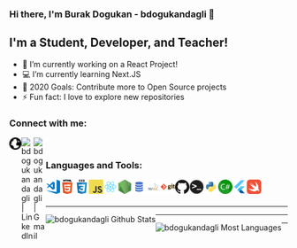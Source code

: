 ### Hi there, I'm Burak Dogukan - bdogukandagli 👋

## I'm a Student, Developer, and Teacher!

- :dart: I’m currently working on a React Project!
- :computer: I’m currently learning Next.JS
- :date: 2020 Goals: Contribute more to Open Source projects
- ⚡ Fun fact: I love to explore new repositories

### Connect with me:

[<img align="left" alt="bdogukandagli.com" width="22px" src="https://raw.githubusercontent.com/iconic/open-iconic/master/svg/globe.svg" />][website]
[<img align="left" alt="bdogukandagli | LinkedIn" width="22px" src="https://cdn.jsdelivr.net/npm/simple-icons@v3/icons/linkedin.svg" />][linkedin]
[<img align="left" alt="bdogukandagli | Gmail" width="22px" src="https://www.shareicon.net/data/512x512/2015/12/01/680912_email_512x512.png" />][gmail]

<br />

### Languages and Tools:

[<img align="left" alt="Visual Studio Code" width="26px" src="https://raw.githubusercontent.com/github/explore/80688e429a7d4ef2fca1e82350fe8e3517d3494d/topics/visual-studio-code/visual-studio-code.png" />][website]
[<img align="left" alt="HTML5" width="26px" src="https://raw.githubusercontent.com/github/explore/80688e429a7d4ef2fca1e82350fe8e3517d3494d/topics/html/html.png" />][website]
[<img align="left" alt="CSS3" width="26px" src="https://raw.githubusercontent.com/github/explore/80688e429a7d4ef2fca1e82350fe8e3517d3494d/topics/css/css.png" />][website]
[<img align="left" alt="JavaScript" width="26px" src="https://raw.githubusercontent.com/github/explore/80688e429a7d4ef2fca1e82350fe8e3517d3494d/topics/javascript/javascript.png" />][website]
[<img align="left" alt="React" width="26px" src="https://raw.githubusercontent.com/github/explore/80688e429a7d4ef2fca1e82350fe8e3517d3494d/topics/react/react.png" />][website]
[<img align="left" alt="Node.js" width="26px" src="https://raw.githubusercontent.com/github/explore/80688e429a7d4ef2fca1e82350fe8e3517d3494d/topics/nodejs/nodejs.png" />][website]
[<img align="left" alt="SQL" width="26px" src="https://raw.githubusercontent.com/github/explore/80688e429a7d4ef2fca1e82350fe8e3517d3494d/topics/sql/sql.png" />][website]
[<img align="left" alt="MySQL" width="26px" src="https://raw.githubusercontent.com/github/explore/80688e429a7d4ef2fca1e82350fe8e3517d3494d/topics/mysql/mysql.png" />][website]
[<img align="left" alt="Git" width="26px" src="https://raw.githubusercontent.com/github/explore/80688e429a7d4ef2fca1e82350fe8e3517d3494d/topics/git/git.png" />][website]
[<img align="left" alt="GitHub" width="26px" src="https://raw.githubusercontent.com/github/explore/78df643247d429f6cc873026c0622819ad797942/topics/github/github.png" />][website]
[<img align="left" alt="Terminal" width="26px" src="https://raw.githubusercontent.com/github/explore/80688e429a7d4ef2fca1e82350fe8e3517d3494d/topics/terminal/terminal.png" />][website]
[<img align="left" alt="Python" width="26px" src="https://raw.githubusercontent.com/github/explore/80688e429a7d4ef2fca1e82350fe8e3517d3494d/topics/python/python.png" />][website]
[<img align="left" alt="Csharp" width="26px" src="https://raw.githubusercontent.com/github/explore/80688e429a7d4ef2fca1e82350fe8e3517d3494d/topics/csharp/csharp.png" />][website]
[<img align="left" alt="Flutter" width="26px" src="https://raw.githubusercontent.com/github/explore/80688e429a7d4ef2fca1e82350fe8e3517d3494d/topics/flutter/flutter.png" />][website]
[<img align="left" alt="Swift" width="26px" src="https://raw.githubusercontent.com/github/explore/80688e429a7d4ef2fca1e82350fe8e3517d3494d/topics/swift/swift.png" />][website]

<br />
<br />

---

<img align="left" alt="bdogukandagli Github Stats" src="https://github-readme-stats.vercel.app/api?username=bdogukandagli&count_private=true&show_icons=true&hide_border=true&theme=dracula" />

---

<img align="left" alt="bdogukandagli Most Languages" src="https://github-readme-stats.vercel.app/api/top-langs/?username=bdogukandagli&layout=compact"/>

---

[website]: http://bdogukandagli.com/
[linkedin]: https://www.linkedin.com/in/burak-do%C4%9Fukan-da%C4%9Fli-0bb900154/
[gmail]: bdogukandagli@gmail.com
